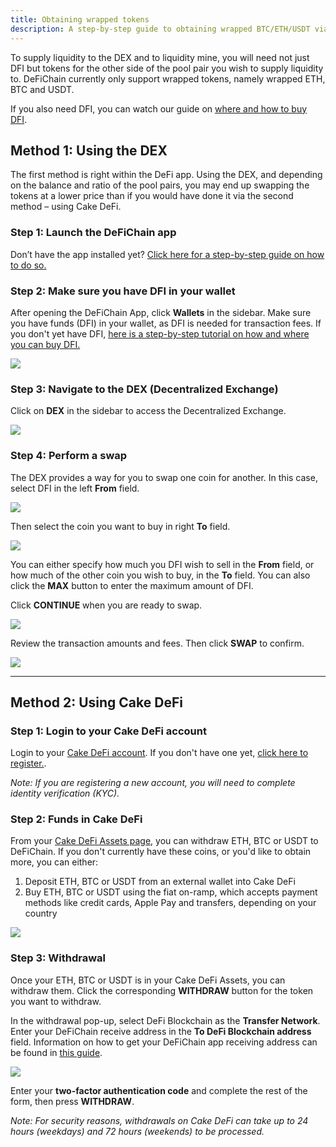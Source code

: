 ```yaml
---
title: Obtaining wrapped tokens
description: A step-by-step guide to obtaining wrapped BTC/ETH/USDT via the DEX or Cake DeFi
---
```


To supply liquidity to the DEX and to liquidity mine, you will need not just DFI but tokens for the other side of the pool pair you wish to supply liquidity to. DeFiChain currently only support wrapped tokens, namely wrapped ETH, BTC and USDT.

If you also need DFI, you can watch our guide on [where and how to buy DFI](https://www.youtube.com/watch?v=vtM-k7E-HPA).

## Method 1: Using the DEX

The first method is right within the DeFi app. Using the DEX, and depending on the balance and ratio of the pool pairs, you may end up swapping the tokens at a lower price than if you would have done it via the second method – using Cake DeFi.

### Step 1: Launch the DeFiChain app

Don’t have the app installed yet? [Click here for a step-by-step guide on how to do so.](https://defichain.com/learn/defi-app-how-to/?utm_source=defichain&utm_medium=dex-guide&utm_campaign=dex-launch)

### Step 2: Make sure you have DFI in your wallet

After opening the DeFiChain App, click **Wallets** in the sidebar. Make sure you have funds (DFI) in your wallet, as DFI is needed for transaction fees. If you don't yet have DFI, [here is a step-by-step tutorial on how and where you can buy DFI.](https://defichain.ghost.io/where-and-how-to-buy-dfi-defichain/)

![](/img/guides/installing-defi-app/wallets-choose.png)

### Step 3: Navigate to the DEX (Decentralized Exchange)

Click on **DEX** in the sidebar to access the Decentralized Exchange.

![](/img/guides/obtaining-tokens/go-to-dex.png)

### Step 4: Perform a swap

The DEX provides a way for you to swap one coin for another. In this case, select DFI in the left **From** field.

![](/img/guides/obtaining-tokens/dex-from.png)

Then select the coin you want to buy in right **To** field.

![](/img/guides/obtaining-tokens/dex-to.png)

You can either specify how much you DFI wish to sell in the **From** field, or how much of the other coin you wish to buy, in the **To** field. You can also click the **MAX** button to enter the maximum amount of DFI.

Click **CONTINUE** when you are ready to swap.

![](/img/guides/obtaining-tokens/ready-to-swap.png)

Review the transaction amounts and fees. Then click **SWAP** to confirm.

![](/img/guides/obtaining-tokens/dex-verify.png)

---

## Method 2: Using Cake DeFi

### Step 1: Login to your Cake DeFi account

Login to your [Cake DeFi account](https://www.cakedefi.com/?utm_source=defichain&utm_medium=dex-guide&utm_campaign=dex-launch). If you don't have one yet, [click here to register.](https://www.cakedefi.com/?utm_source=defichain&utm_medium=dex-guide&utm_campaign=dex-launch).

_Note: If you are registering a new account, you will need to complete identity verification (KYC)._

### Step 2: Funds in Cake DeFi

From your [Cake DeFi Assets page](https://pool.cakedefi.com/?utm_source=defichain&utm_medium=dex-guide&utm_campaign=dex-launch#/wallets), you can withdraw ETH, BTC or USDT to DeFiChain. If you don't currently have these coins, or you'd like to obtain more, you can either:

1. Deposit ETH, BTC or USDT from an external wallet into Cake DeFi
2. Buy ETH, BTC or USDT using the fiat on-ramp, which accepts payment methods like credit cards, Apple Pay and transfers, depending on your country

![](/img/guides/obtaining-tokens/cake-assets.png)

### Step 3: Withdrawal

Once your ETH, BTC or USDT is in your Cake DeFi Assets, you can withdraw them. Click the corresponding **WITHDRAW** button for the token you want to withdraw.

In the withdrawal pop-up, select DeFi Blockchain as the **Transfer Network**. Enter your DeFiChain receive address in the **To DeFi Blockchain address** field. Information on how to get your DeFiChain app receiving address can be found in [this guide](https://defichain.com/learn/defi-app-how-to/?utm_source=defichain&utm_medium=dex-guide&utm_campaign=dex-launch).

![](/img/guides/obtaining-tokens/cake-withdraw.png)

Enter your **two-factor authentication code** and complete the rest of the form, then press **WITHDRAW**.



_Note: For security reasons, withdrawals on Cake DeFi can take up to 24 hours (weekdays) and 72 hours (weekends) to be processed._
